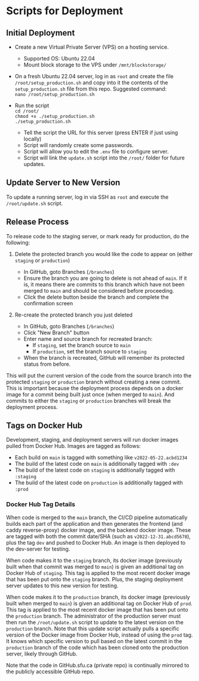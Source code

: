 # Scripts for Deployment

## Initial Deployment

* Create a new Virtual Private Server (VPS) on a hosting service.
    * Supported OS: Ubuntu 22.04
    * Mount block storage to the VPS under `/mnt/blockstorage/`

* On a fresh Ubuntu 22.04 server, log in as `root` and create the file `/root/setup_production.sh` and copy into it the contents of the `setup_production.sh` file from this repo. Suggested command:  
  `nano /root/setup_production.sh`
* Run the script  
  `cd /root/`  
  `chmod +x ./setup_production.sh`  
  `./setup_production.sh`
    * Tell the script the URL for this server (press ENTER if just using locally)
    * Script will randomly create some passwords.
    * Script will allow you to edit the `.env` file to configure server.
    * Script will link the `update.sh` script into the `/root/` folder for future updates.

## Update Server to New Version

To update a running server, log in via SSH as `root` and execute the `/root/update.sh` script.

## Release Process

To release code to the staging server, or mark ready for production, do the following:

1. Delete the protected branch you would like the code to appear on (either `staging` or `production`)
    * In GitHub, goto Branches (`/branches`)
    * Ensure the branch you are going to delete is not ahead of `main`. If it is, it means there are commits to this branch which have not been merged to `main` and should be considered before proceeding.
    * Click the delete button beside the branch and complete the confirmation screen

2. Re-create the protected branch you just deleted
    * In GitHub, goto Branches (`/branches`)
    * Click "New Branch" button
    * Enter name and source branch for recreated branch:
        * If `staging`, set the branch source to `main`
        * If `production`, set the branch source to `staging`
    * When the branch is recreated, GitHub will remember its protected status from before.

This will put the current version of the code from the source branch into the protected `staging` or `production` branch without creating a new commit. This is important because the deployment process depends on a docker image for a commit being built just once (when merged to `main`). And commits to either the `staging` or `production` branches will break the deployment process.

## Tags on Docker Hub

Development, staging, and deployment servers will run docker images pulled from Docker Hub. Images are tagged as follows:

* Each build on `main` is tagged with something like `v2022-05-22.acbd1234`
* The build of the latest code on `main` is additionally tagged with `:dev`
* The build of the latest code on `staging` is additionally tagged with `:staging`
* The build of the latest code on `production` is additionally tagged with `:prod`

### Docker Hub Tag Details

When code is merged to the `main` branch, the CI/CD pipeline automatically builds each part of the application and then generates the frontend (and caddy reverse-proxy) docker image, and the backend docker image. These are tagged with both the commit date/SHA (such as `v2022-12-31.abcd5678`), plus the tag `dev` and pushed to Docker Hub. An image is then deployed to the dev-server for testing.

When code makes it to the `staging` branch, its docker image (previously built when that commit was merged to `main`) is given an additional tag on Docker Hub of `staging`. This tag is applied to the most recent docker image that has been put onto the `staging` branch. Plus, the staging deployment server updates to this new version for testing.

When code makes it to the `production` branch, its docker image (previously built when merged to `main`) is given an additional tag on Docker Hub of `prod`. This tag is applied to the most recent docker image that has been put onto the `production` branch. The administrator of the production server must then run the `/root/update.sh` script to update to the latest version on the `production` branch. Note that this update script actually pulls a specific version of the Docker image from Docker Hub, instead of using the `prod` tag. It knows which specific version to pull based on the latest commit in the `production` branch of the code which has been cloned onto the production server, likely through GitHub.

Note that the code in GitHub.sfu.ca (private repo) is continually mirrored to the publicly accessible GitHub repo.
